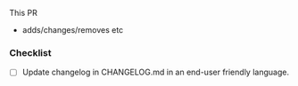 This PR

- adds/changes/removes etc

<!--
Changelog must always be updated.
-->

### Checklist

- [ ] Update changelog in CHANGELOG.md in an end-user friendly language.
